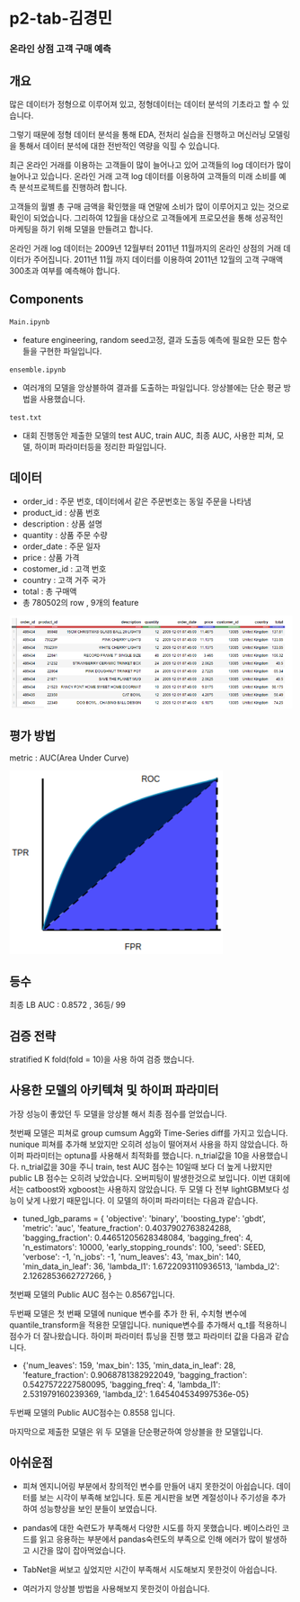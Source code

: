 # p2-tab-김경민 

### 온라인 상점 고객 구매 예측 

## 개요 

많은 데이터가 정형으로 이루어져 있고, 정형데이터는 데이터 분석의 기초라고 할 수 있습니다.

그렇기 때문에 정형 데이터 분석을 통해 EDA, 전처리 실습을 진행하고 머신러닝 모델링을 통해서 데이터 분석에 대한 전반적인 역량을 익힐 수 있습니다.

최근 온라인 거래를 이용하는 고객들이 많이 늘어나고 있어 고객들의 log 데이터가 많이 늘어나고 있습니다. 온라인 거래 고객 log 데이터를 이용하여 고객들의 미래 소비를 예측 분석프로젝트를 진행하려 합니다.

고객들의 월별 총 구매 금액을 확인했을 때 연말에 소비가 많이 이루어지고 있는 것으로 확인이 되었습니다. 그리하여 12월을 대상으로 고객들에게 프로모션을 통해 성공적인 마케팅을 하기 위해 모델을 만들려고 합니다.

온라인 거래 log 데이터는 2009년 12월부터 2011년 11월까지의 온라인 상점의 거래 데이터가 주어집니다. 2011년 11월 까지 데이터를 이용하여 2011년 12월의 고객 구매액 300초과 여부를 예측해야 합니다.

## Components

<code>Main.ipynb</code> 

* feature engineering, random seed고정, 결과 도출등 예측에 필요한 모든 함수들을 구현한 파일입니다.

<code>ensemble.ipynb</code>

* 여러개의 모델을 앙상블하여 결과를 도출하는 파일입니다. 앙상블에는 단순 평균 방법을 사용했습니다.

<code>test.txt</code>  

* 대회 진행동안 제출한 모델의 test AUC, train AUC, 최종 AUC, 사용한 피쳐, 모델, 하이퍼 파라미터등을 정리한 파일입니다.

## 데이터 

* order_id : 주문 번호, 데이터에서 같은 주문번호는 동일 주문을 나타냄
* product_id : 상품 번호
* description : 상품 설명
* quantity : 상품 주문 수량
* order_date : 주문 일자
* price : 상품 가격
* costomer_id : 고객 번호
* country : 고객 거주 국가
* total : 총 구매액 
* 총 780502의 row , 9개의 feature

![tab_csv](https://github.com/bcaitech1/p2-tab-kyungminkim-dev/blob/main/image/tab_csv.png)

## 평가 방법 

metric : AUC(Area Under Curve)

![AUC](https://github.com/bcaitech1/p2-tab-kyungminkim-dev/blob/main/image/AUC.png)

## 등수

최종 LB AUC : 0.8572 , 36등/ 99


## 검증 전략 

stratified K fold(fold = 10)을 사용 하여 검증 했습니다. 

## 사용한 모델의 아키텍쳐 및 하이퍼 파라미터

가장 성능이 좋았던 두 모델을 앙상블 해서 최종 점수를 얻었습니다.
	
첫번째 모델은 피쳐로 group cumsum Agg와 Time-Series diff를 가지고 있습니다. nunique 피쳐를 추가해 보았지만 오히려 성능이 떨어져서 사용을 하지 않았습니다.
하이퍼 파라미터는 optuna를 사용해서 최적화를 했습니다. n_trial값을 10을 사용했습니다. n_trial값을 30을 주니 train, test AUC 점수는 10일때 보다 더 높게 나왔지만 public LB 점수는 오히려 낮았습니다. 오버피팅이 발생한것으로 보입니다.
	이번 대회에서는 catboost와 xgboost는 사용하지 않았습니다. 두 모델 다  전부
	lightGBM보다 성능이 낮게 나왔기 때문입니다. 이 모델의 하이퍼 파라미터는 다음과             같습니다.

* tuned_lgb_params = {
    'objective': 'binary', 
    'boosting_type': 'gbdt',
    'metric': 'auc', 
    'feature_fraction': 0.4037902763824288, 
    'bagging_fraction': 0.44651205628348084, 
    'bagging_freq': 4,
    'n_estimators': 10000, 
    'early_stopping_rounds': 100,
    'seed': SEED,
    'verbose': -1,
    'n_jobs': -1, 
    'num_leaves': 43,
    'max_bin': 140,
    'min_data_in_leaf': 36,
    'lambda_l1': 1.6722093110936513,
    'lambda_l2': 2.1262853662727266,
}

첫번째 모델의 Public AUC 점수는 0.8567입니다.

두번째 모델은 첫 번째 모델에 nunique 변수를 추가 한 뒤, 수치형 변수에 quantile_transform을 적용한 모델입니다. nunique변수를 추가해서 q_t를 적용하니 점수가 더 잘나왔습니다. 하이퍼 파라미터 튜닝을 진행 했고 파라미터 값을 다음과 같습니다. 

* {'num_leaves': 159,
 'max_bin': 135,
 'min_data_in_leaf': 28,
 'feature_fraction': 0.9068781382922049,
 'bagging_fraction': 0.5427572227580095,
 'bagging_freq': 4,
 'lambda_l1': 2.531979160239369,
 'lambda_l2': 1.645404534997536e-05}

두번째 모델의 Public AUC점수는 0.8558 입니다.

마지막으로 제출한 모델은 위 두 모델을 단순평균하여 앙상블을 한 모델입니다.

## 아쉬운점 

* 피쳐 엔지니어링 부분에서 창의적인 변수를 만들어 내지 못한것이 아쉽습니다. 데이터를 보는 시각이 부족해 보입니다. 토론 게시판을 보면 계절성이나 주기성을 추가하여 성능향상을 보인 분들이 보였습니다.

* pandas에 대한 숙련도가 부족해서 다양한 시도를 하지 못했습니다. 베이스라인 코드를 읽고 응용하는 부분에서 pandas숙련도의 부족으로 인해 에러가 많이 발생하고 시간을 많이 잡아먹었습니다.

* TabNet을 써보고 싶었지만 시간이 부족해서 시도해보지 못한것이 아쉽습니다. 

* 여러가지 앙상블 방법을 사용해보지 못한것이 아쉽습니다.  


